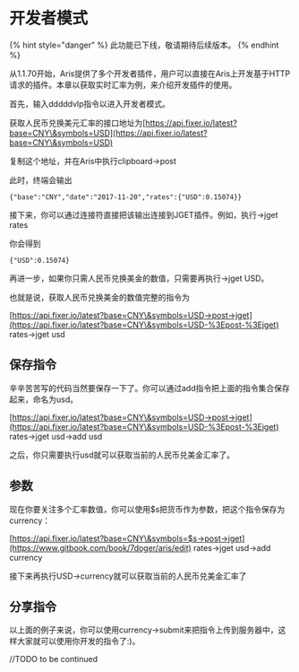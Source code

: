 # 开发者模式

{% hint style="danger" %}
此功能已下线，敬请期待后续版本。
{% endhint %}

从1.1.70开始，Aris提供了多个开发者插件，用户可以直接在Aris上开发基于HTTP请求的插件。本章以获取实时汇率为例，来介绍开发插件的使用。

首先，输入dddddvlp指令以进入开发者模式。

获取人民币兑换美元汇率的接口地址为[https://api.fixer.io/latest?base=CNY\&symbols=USD](https://api.fixer.io/latest?base=CNY\&symbols=USD)

复制这个地址，并在Aris中执行clipboard->post

此时，终端会输出

```
{"base":"CNY","date":"2017-11-20","rates":{"USD":0.15074}}
```

接下来，你可以通过连接符直接把该输出连接到JGET插件。例如，执行->jget rates

你会得到

```
{"USD":0.15074}
```

再进一步，如果你只需人民币兑换美金的数值，只需要再执行->jget USD。

也就是说，获取人民币兑换美金的数值完整的指令为

[https://api.fixer.io/latest?base=CNY\&symbols=USD->post->jget](https://api.fixer.io/latest?base=CNY\&symbols=USD-%3Epost-%3Ejget) rates->jget usd

## 保存指令

辛辛苦苦写的代码当然要保存一下了。你可以通过add指令把上面的指令集合保存起来，命名为usd。

[https://api.fixer.io/latest?base=CNY\&symbols=USD->post->jget](https://api.fixer.io/latest?base=CNY\&symbols=USD-%3Epost-%3Ejget) rates->jget usd->add usd

之后，你只需要执行usd就可以获取当前的人民币兑美金汇率了。

## **参数**

现在你要关注多个汇率数值，你可以使用$s把货币作为参数，把这个指令保存为currency：

[https://api.fixer.io/latest?base=CNY\&symbols=$s->post->jget](https://www.gitbook.com/book/7doger/aris/edit) rates->jget usd->add currency

接下来再执行USD->currency就可以获取当前的人民币兑美金汇率了

## 分享指令

以上面的例子来说，你可以使用currency->submit来把指令上传到服务器中，这样大家就可以使用你开发的指令了:)。

//TODO to be continued
